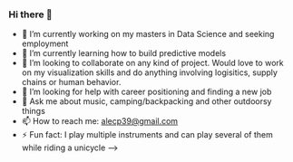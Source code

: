 ### Hi there 👋

- 🔭 I’m currently working on my masters in Data Science and seeking employment
- 🌱 I’m currently learning how to build predictive models
- 👯 I’m looking to collaborate on any kind of project. Would love to work on my visualization skills and do anything involving logisitics, supply chains or human behavior. 
- 🤔 I’m looking for help with career positioning and finding a new job
- 💬 Ask me about music, camping/backpacking and other outdoorsy things
- 📫 How to reach me: alecp39@gmail.com
- ⚡ Fun fact: I play multiple instruments and can play several of them while riding a unicycle
-->
